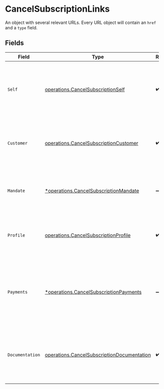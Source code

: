 # CancelSubscriptionLinks

An object with several relevant URLs. Every URL object will contain an `href` and a `type` field.


## Fields

| Field                                                                                                                         | Type                                                                                                                          | Required                                                                                                                      | Description                                                                                                                   |
| ----------------------------------------------------------------------------------------------------------------------------- | ----------------------------------------------------------------------------------------------------------------------------- | ----------------------------------------------------------------------------------------------------------------------------- | ----------------------------------------------------------------------------------------------------------------------------- |
| `Self`                                                                                                                        | [operations.CancelSubscriptionSelf](../../models/operations/cancelsubscriptionself.md)                                        | :heavy_check_mark:                                                                                                            | In v2 endpoints, URLs are commonly represented as objects with an `href` and `type` field.                                    |
| `Customer`                                                                                                                    | [operations.CancelSubscriptionCustomer](../../models/operations/cancelsubscriptioncustomer.md)                                | :heavy_check_mark:                                                                                                            | The API resource URL of the [customer](get-customer) this subscription was created for.                                       |
| `Mandate`                                                                                                                     | [*operations.CancelSubscriptionMandate](../../models/operations/cancelsubscriptionmandate.md)                                 | :heavy_minus_sign:                                                                                                            | The API resource URL of the [mandate](get-mandate) this subscription was created for.                                         |
| `Profile`                                                                                                                     | [operations.CancelSubscriptionProfile](../../models/operations/cancelsubscriptionprofile.md)                                  | :heavy_check_mark:                                                                                                            | The API resource URL of the [profile](get-profile) this subscription was created for.                                         |
| `Payments`                                                                                                                    | [*operations.CancelSubscriptionPayments](../../models/operations/cancelsubscriptionpayments.md)                               | :heavy_minus_sign:                                                                                                            | The API resource URL of the [payments](list-payments) created for this subscription. Omitted if no such<br/>payments exist (yet). |
| `Documentation`                                                                                                               | [operations.CancelSubscriptionDocumentation](../../models/operations/cancelsubscriptiondocumentation.md)                      | :heavy_check_mark:                                                                                                            | In v2 endpoints, URLs are commonly represented as objects with an `href` and `type` field.                                    |